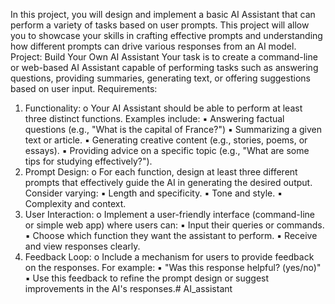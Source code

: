 In this project, you will design and implement a basic AI Assistant that can perform a variety
of tasks based on user prompts. This project will allow you to showcase your skills in crafting
effective prompts and understanding how different prompts can drive various responses from
an AI model.
Project: Build Your Own AI Assistant
Your task is to create a command-line or web-based AI Assistant capable of performing tasks
such as answering questions, providing summaries, generating text, or offering suggestions
based on user input.
Requirements:
1. Functionality:
o Your AI Assistant should be able to perform at least three distinct functions.
Examples include:
▪ Answering factual questions (e.g., "What is the capital of France?")
▪ Summarizing a given text or article.
▪ Generating creative content (e.g., stories, poems, or essays).
▪ Providing advice on a specific topic (e.g., "What are some tips for studying
effectively?").
2. Prompt Design:
o For each function, design at least three different prompts that effectively guide the
AI in generating the desired output. Consider varying:
▪ Length and specificity.
▪ Tone and style.
▪ Complexity and context.
3. User Interaction:
o Implement a user-friendly interface (command-line or simple web app) where users
can:
▪ Input their queries or commands.
▪ Choose which function they want the assistant to perform.
▪ Receive and view responses clearly.
4. Feedback Loop:
o Include a mechanism for users to provide feedback on the responses. For example:
▪ "Was this response helpful? (yes/no)"
▪ Use this feedback to refine the prompt design or suggest improvements in
the AI's responses.# AI_assistant
